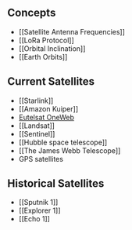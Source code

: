 ## Concepts
- [[Satellite Antenna Frequencies]]
- [[LoRa Protocol]]
- [[Orbital Inclination]]
- [[Earth Orbits]]

## Current Satellites
- [[Starlink]]
- [[Amazon Kuiper]]
- [Eutelsat OneWeb](https://oneweb.net/)
- [[Landsat]]
- [[Sentinel]]
- [[Hubble space telescope]]
- [[The James Webb Telescope]]
- GPS satellites

## Historical Satellites
- [[Sputnik 1]]
- [[Explorer 1]]
- [[Echo 1]]
